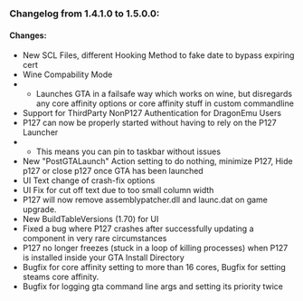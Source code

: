 ### Changelog from 1.4.1.0 to 1.5.0.0:

#### Changes:
* New SCL Files, different Hooking Method to fake date to bypass expiring cert
* Wine Compability Mode
* * Launches GTA in a failsafe way which works on wine, but disregards any core affinity options or core affinity stuff in custom commandline
* Support for ThirdParty NonP127 Authentication for DragonEmu Users
* P127 can now be properly started without having to rely on the P127 Launcher 
* * This means you can pin to taskbar without issues
* New "PostGTALaunch" Action setting to do nothing, minimize P127, Hide p127 or close p127 once GTA has been launched
* UI Text change of crash-fix options
* UI Fix for cut off text due to too small column width
* P127 will now remove assemblypatcher.dll and launc.dat on game upgrade.
* New BuildTableVersions (1.70) for UI
* Fixed a bug where P127 crashes after successfully updating a component in very rare circumstances
* P127 no longer freezes (stuck in a loop of killing processes) when P127 is installed inside your GTA Install Directory
* Bugfix for core affinity setting to more than 16 cores, Bugfix for setting steams core affinity.
* Bugfix for logging gta command line args and setting its priority twice
